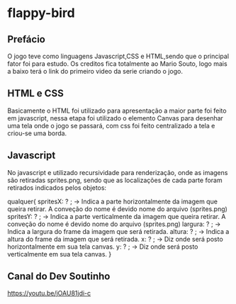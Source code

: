 # flappy-bird

 ## Prefácio
  O jogo teve como linguagens Javascript,CSS e HTML,sendo que o principal fator foi para estudo. Os creditos fica totalmente ao Mario Souto, logo mais a baixo terá o link do primeiro video da serie criando o jogo.
 
 ## HTML e CSS
  Basicamente o HTML foi utilizado para apresentação a maior parte foi feito em javascript, nessa etapa foi utilizado o elemento Canvas para desenhar uma tela onde o jogo se passará, com css foi feito centralizado a tela e criou-se uma borda.
 ## Javascript
  No javascript e utilizado recursividade para renderização, onde as imagens são retiradas sprites.png, sendo que as localizações de cada parte foram retirados indicados pelos objetos: 
  
  qualquer{
    spritesX: ? ; -> Indica a parte horizontalmente da imagem que queira retirar. A conveção do nome é devido nome do arquivo (sprites.png)
    spritesY: ? ; -> Indica a parte verticalmente da imagem que queira retirar. A conveção do nome é devido nome do arquivo (sprites.png)
    largura: ? ; -> Indica a largura do frame da imagem que será retirada.
    altura: ? ; -> Indica a altura do frame da imagem que será retirada.
    x: ? ; -> Diz onde será posto horizontalmente em sua tela canvas. 
    y: ? ; -> Diz onde será posto verticalmente em sua tela canvas. 
  }
  
 ##  Canal do Dev Soutinho
 https://youtu.be/jOAU81jdi-c
